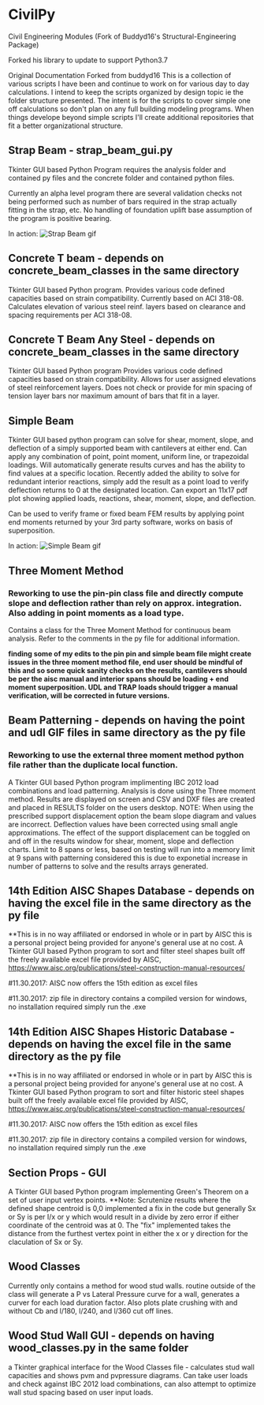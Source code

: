 # CivilPy
Civil Engineering Modules (Fork of Buddyd16's Structural-Engineering Package)

Forked his library to update to support Python3.7

Original Documentation Forked from buddyd16
This is a collection of various scripts I have been and continue to work on for various day to day calculations. I intend to keep the scripts organized by design topic ie the folder structure presented. The intent is for the scripts to cover simple one off calculations so don't plan on any full building modeling programs. When things develope beyond simple scripts I'll create additional repositories that fit a better organizational structure.

## Strap Beam - strap_beam_gui.py
Tkinter GUI based Python Program
requires the analysis folder and contained py files and the concrete folder and contained python files.

Currently an alpha level program there are several validation checks not being performed such as number of bars required in the strap actually fitting in the strap, etc.  No handling of foundation uplift base assumption of the program is positive bearing.

In action:
![Strap Beam gif](images/strap_gif.gif?raw=true "Strap Beam")


## Concrete T beam - depends on concrete_beam_classes in the same directory
Tkinter GUI based Python program.
Provides various code defined capacities based on strain compatibility. Currently based on ACI 318-08. Calculates elevation
of various steel reinf. layers based on clearance and spacing requirements per ACI 318-08.

## Concrete T Beam Any Steel - depends on concrete_beam_classes in the same directory
Tkinter GUI based Python program
Provides various code defined capacities based on strain compatibility. Allows for user assigned elevations of steel reinforcement
layers. Does not check or provide for min spacing of tension layer bars nor maximum amount of bars that fit in a layer.

## Simple Beam
Tkinter GUI based python program
can solve for shear, moment, slope, and deflection of a simply supported beam with cantilevers at either end. Can apply any combination of point, point moment, uniform line, or trapezoidal loadings. Will automatically generate results curves and has the ability to find values at a specific location. Recently added the ability to solve for redundant interior reactions, simply add the result as a point load to verify deflection returns to 0 at the designated location. Can export an 11x17 pdf plot showing applied loads, reactions, shear, moment, slope, and deflection.

Can be used to verify frame or fixed beam FEM results by applying point end moments returned by your 3rd party software, works on basis of superposition.


In action:
![Simple Beam gif](images/simple_gif.gif?raw=true "Simple Beam")

## Three Moment Method
### Reworking to use the pin-pin class file and directly compute slope and deflection rather than rely on approx. integration. Also adding in point moments as a load type.
Contains a class for the Three Moment Method for continuous beam analysis. Refer to the comments in the py file for additional information.

**finding some of my edits to the pin pin and simple beam file might create issues in the three moment method file, end user should be mindful of this and so some quick sanity checks on the results, cantilevers should be per the aisc manual and interior spans should be loading + end moment superposition. UDL and TRAP loads should trigger a manual verification, will be corrected in future versions.**

## Beam Patterning - depends on having the point and udl GIF files in same directory as the py file
### Reworking to use the external three moment method python file rather than the duplicate local function.
A Tkinter GUI based Python program implimenting IBC 2012 load combinations and load patterning. Analysis is done using the Three moment method. Results are displayed on screen and CSV and DXF files are created and placed in RESULTS folder on the users desktop. NOTE: When using the prescribed support displacement option the beam slope diagram and values are incorrect. Deflection values have been corrected using small angle approximations. The effect of the support displacement can be toggled on and off in the results window for shear, moment, slope and deflection charts. Limit to 8 spans or less, based on testing will run into a memory limit at 9 spans with patterning considered this is due to exponetial increase in number of patterns to solve and the results arrays generated.


## 14th Edition AISC Shapes Database - depends on having the excel file in the same directory as the py file
**This is in no way affiliated or endorsed in whole or in part by AISC this is a personal project being provided for anyone's general use at no cost.
A Tkinter GUI based Python program to sort and filter steel shapes built off the freely available excel file provided by AISC, https://www.aisc.org/publications/steel-construction-manual-resources/

#11.30.2017: AISC now offers the 15th edition as excel files

#11.30.2017: zip file in directory contains a compiled version for windows, no installation required simply run the .exe

## 14th Edition AISC Shapes Historic Database - depends on having the excel file in the same directory as the py file
**This is in no way affiliated or endorsed in whole or in part by AISC this is a personal project being provided for anyone's general use at no cost.
A Tkinter GUI based Python program to sort and filter historic steel shapes built off the freely available excel file provided by AISC, https://www.aisc.org/publications/steel-construction-manual-resources/

#11.30.2017: AISC now offers the 15th edition as excel files

#11.30.2017: zip file in directory contains a compiled version for windows, no installation required simply run the .exe

## Section Props - GUI
A Tkinter GUI based Python program implementing Green's Theorem on a set of user input vertex points. **Note: Scrutenize results where the defined shape centroid is 0,0 implemented a fix in the code but generally Sx or Sy is per I/x or y which would result in a divide by zero error if either coordinate of the centroid was at 0. The "fix" implemented takes the distance from the furthest vertex point in either the x or y direction for the claculation of Sx or Sy.

## Wood Classes
Currently only contains a method for wood stud walls. routine outside of the class will generate a P vs Lateral Pressure curve for a wall, generates a curver for each load duration factor. Also plots plate crushing with and without Cb and l/180, l/240, and l/360 cut off lines.

## Wood Stud Wall GUI - depends on having wood_classes.py in the same folder
a Tkinter graphical interface for the Wood Classes file - calculates stud wall capacities and shows pvm and pvpressure diagrams. Can take user loads and check against IBC 2012 load combinations, can also attempt to optimize wall stud spacing based on user input loads.
